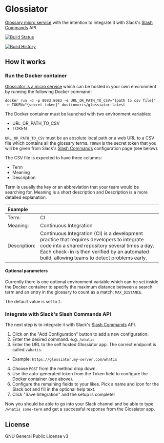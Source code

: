 # Glossiator
[Glossary micro service](https://hub.docker.com/r/dustinmoris/glossiator/) with the intention to integrate it with Slack's [Slash Commands](https://api.slack.com/slash-commands) API.

[![Build Status](https://travis-ci.org/dustinmoris/Glossiator.svg)](https://travis-ci.org/dustinmoris/Glossiator)

[![Build History](https://buildstats.info/travisci/chart/dustinmoris/Glossiator)](https://travis-ci.org/dustinmoris/Glossiator/builds)

## How it works

### Run the Docker container

[Glossiator is a micro service](https://hub.docker.com/r/dustinmoris/glossiator/) which can be hosted in your own environment by running the following Docker command:

```
docker run -d -p 8083:8083 -e URL_OR_PATH_TO_CSV="{path to csv file}" -e TOKEN="{secret token}" dustinmoris/glossiator:latest
```

The Docker container must be launched with two environment variables:

- URL_OR_PATH_TO_CSV
- TOKEN

`URL_OR_PATH_TO_CSV` must be an absolute local path or a web URL to a CSV file which contains all the glossary terms. `TOKEN` is the secret token that you will be given from Slack's [Slash Commands](https://api.slack.com/slash-commands) configuration page (see below).

The CSV file is expected to have three columns:

- Term
- Meaning
- Description

Term is usually the key or an abbreviation that your team would be searching for. Meaning is a short description and Description is a more detailed explanation.

| Example | |
| :--- | :--- |
| Term: | CI |
| Meaning: | Continuous Integration |
| Description: | Continuous Integration (CI) is a development practice that requires developers to integrate code into a shared repository several times a day. Each check-in is then verified by an automated build, allowing teams to detect problems early. |

#### Optional parameters

Currently there is one optional environment variable which can be set inside the Docker container to specify the maximum distance between a search term and an entry in the glossary to count as a match: `MAX_DISTANCE`.

The default value is set to `2`.

### Integrate with Slack's Slash Commands API

The next step is to integrate it with Slack's [Slash Commands](https://api.slack.com/slash-commands) API.

1. Click on the "Add Configuration" button to add a new configuration.
2. Enter the desired command. e.g. `/whatis`
3. Enter the URL to the self hosted Glossiator app. The correct endpoint is called `/whatis`.
  - Example: `https://glossiator.my-server.com/whatis`
4. Choose `POST` from the method drop down.
5. Use the auto-generated token from the Token field to configure the Docker container (see above).
6. Configure the remaining fields to your likes. Pick a name and icon for the Slack bot and fill in the optional help text.
7. Click "Save Integration" and the setup is complete!

Now you should be able to go into your Slack channel and be able to type `/whatis some-term` and get a successful response from the Glossiator app.

## License

GNU General Public License v3